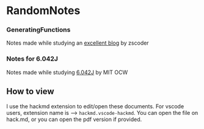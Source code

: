 # RandomNotes

### GeneratingFunctions
Notes made while studying an [excellent blog](https://codeforces.com/blog/entry/77468) by zscoder

### Notes for 6.042J
Notes made while studying [6.042J](https://ocw.mit.edu/courses/electrical-engineering-and-computer-science/6-042j-mathematics-for-computer-science-spring-2015/index.htm) by MIT OCW

## How to view

I use the hackmd extension to edit/open these documents. For vscode users, extension name is --> `hackmd.vscode-hackmd`. You can open the file on hack.md, or you can open the pdf version if provided.